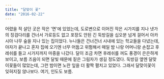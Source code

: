 ```yaml
---
title: "달맞이 꽃"
date: "2016-02-22"
---
```


어렸을 적 살던 곳은 작은 '면'에 있었는데, 도로변으로 이어진 작은 시가지를 지나 냇가의 징검다리를 건너서 가로등도 없고 포장도 안된 긴 둑방길을 십오분 넘게 걸어서 아카시아 나무 숲을 지나 있는 집이었다. 누나들은 건너건너 시내에 있는 학교들을 다녔는데, 야자가 끝나고 혼자 집에 오기엔 너무 어둡고 위험해서 매일 밤 나랑 어머니랑 손잡고 후레쉬를 들고 시가지까지 마중을 나갔다. 달이 조금 차면 후레쉬를 꺼도 풍경이 은은하게 보이고, 보름 즈음이 되면 달빛 때문에 짙은 그림자가 생길 정도였다. 둑방길 옆엔 달맞이꽃들이 많았는데, 그런 밤이면 노란 잎을 더 활짝 펼치고 있었다. 그래서 달맞이꽃이 잊혀지질 않나보다. 여기, 인도도 보름.
